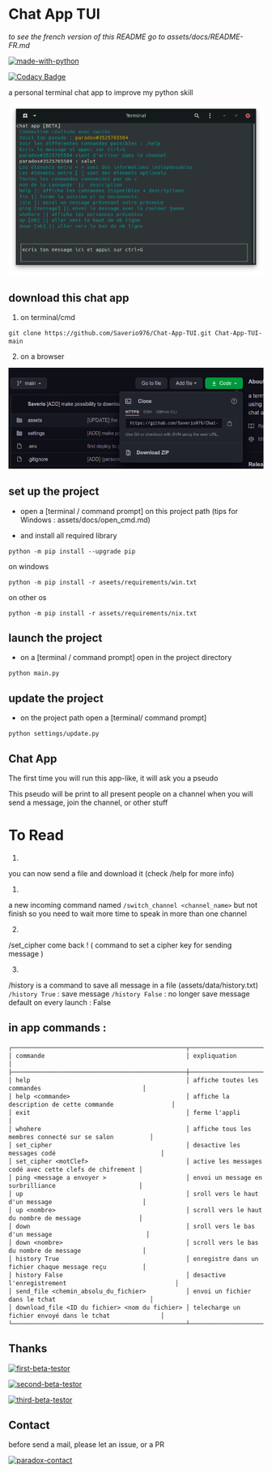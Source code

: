 # Chat App TUI

*to see the french version of this README go to assets/docs/README-FR.md*

[![made-with-python](https://img.shields.io/badge/Made%20with-Python-1f425f.svg)](https://www.python.org/)

[![Codacy Badge](https://app.codacy.com/project/badge/Grade/aad0f93f865040beb83aaf1f5015e2bc)](https://www.codacy.com/gh/Saverio976/Chat-App-TUI/dashboard?utm_source=github.com&amp;utm_medium=referral&amp;utm_content=Saverio976/Chat-App-TUI&amp;utm_campaign=Badge_Grade)

a personal terminal chat app to improve my python skill

![chat-app-TUI](/assets/image/chat_app_tui.png "chat-app-TUI")

## download this chat app

1) on terminal/cmd
```shell
git clone https://github.com/Saverio976/Chat-App-TUI.git Chat-App-TUI-main
```

2) on a browser

![downloadzip](/assets/image/downloadzip.png "downloadzip")

## set up the project

- open a [terminal / command prompt] on this project path (tips for Windows : assets/docs/open_cmd.md)

- and install all required library

```shell
python -m pip install --upgrade pip
```

on windows
```shell
python -m pip install -r aseets/requirements/win.txt
```

on other os
```shell
python -m pip install -r assets/requirements/nix.txt
```

## launch the project

- on a [terminal / command prompt] open in the project directory
```shell
python main.py
```

## update the project

- on the project path open a [terminal/ command prompt]
```shell
python settings/update.py
```

## Chat App

The first time you will run this app-like, it will ask you a pseudo

This pseudo will be print to all present people on a channel when you will send a message, join the channel, or other stuff

# To Read
1)
you can now send a file and download it (check /help for more info)

1)
a new incoming command named ``/switch_channel <channel_name>`` but not finish
so you need to wait more time to speak in more than one channel

2)
/set_cipher come back ! ( command to set a cipher key for sending message )

3)
/history is a command to save all message in a file (assets/data/history.txt)
`/history True` : save message
`/history False` : no longer save message
default on every launch : False

## in app commands : 
```
┌────────────────────────────────────────────────┬─────────────────────────────────────────────────────────┐
│ commande                                       │ expliquation                                            │
├────────────────────────────────────────────────┼─────────────────────────────────────────────────────────┤
│ help                                           │ affiche toutes les commandes                            │
│ help <commande>                                │ affiche la description de cette commande                │
│ exit                                           │ ferme l'appli                                           │
│ whohere                                        │ affiche tous les membres connecté sur se salon          │
│ set_cipher                                     │ desactive les messages codé                             │
│ set_cipher <motClef>                           │ active les messages codé avec cette clefs de chifrement │
│ ping <message a envoyer >                      │ envoi un message en surbrilliance                       │
│ up                                             │ sroll vers le haut d'un message                         │
│ up <nombre>                                    │ scroll vers le haut du nombre de message                │
│ down                                           │ sroll vers le bas d'un message                          │
│ down <nombre>                                  │ scroll vers le bas du nombre de message                 │
│ history True                                   │ enregistre dans un fichier chaque message reçu          │
│ history False                                  │ desactive l'enregistrement                              │
│ send_file <chemin_absolu_du_fichier>           │ envoi un fichier dans le tchat                          │
│ download_file <ID du fichier> <nom du fichier> │ telecharge un fichier envoyé dans le tchat              │
└────────────────────────────────────────────────┴─────────────────────────────────────────────────────────┘
```

## Thanks

[![first-beta-testor](https://img.shields.io/badge/First%20Beta%20Testor-Quentin-red)](https://instagram.com/chaque_64?igshid=p6k5bmwvknk)

[![second-beta-testor](https://img.shields.io/badge/Second%20Beta%20Testor-Luciolle24-blue)](https://github.com/luciolle24)

[![third-beta-testor](https://img.shields.io/badge/Second%20Beta%20Testor-DreamFail-green)](https://github.com/DreamFail)

## Contact

before send a mail, please let an issue, or a PR

[![paradox-contact](https://img.shields.io/badge/Saverio-personnex976%40gmail.com-blue)](mailto:personnex976%40gmail.com)
